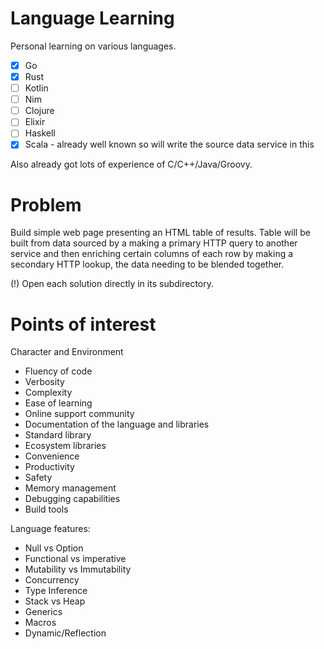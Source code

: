 Language Learning
=================

Personal learning on various languages. 

- [x] Go
- [x] Rust
- [ ] Kotlin
- [ ] Nim
- [ ] Clojure
- [ ] Elixir
- [ ] Haskell
- [X] Scala - already well known so will write the source data service in this

Also already got lots of experience of C/C++/Java/Groovy.

Problem
====

Build simple web page presenting an HTML table of results.
Table will be built from data sourced by a making a primary HTTP query to another service and then 
enriching certain columns of each row by making a secondary HTTP lookup, the data needing to be blended together.

(!) Open each solution directly in its subdirectory.

Points of interest
=====

Character and Environment
 - Fluency of code
 - Verbosity
 - Complexity
 - Ease of learning
 - Online support community
 - Documentation of the language and libraries
 - Standard library
 - Ecosystem libraries
 - Convenience
 - Productivity
 - Safety
 - Memory management
 - Debugging capabilities
 - Build tools

Language features: 
 - Null vs Option
 - Functional vs imperative
 - Mutability vs Immutability
 - Concurrency
 - Type Inference
 - Stack vs Heap
 - Generics
 - Macros
 - Dynamic/Reflection
